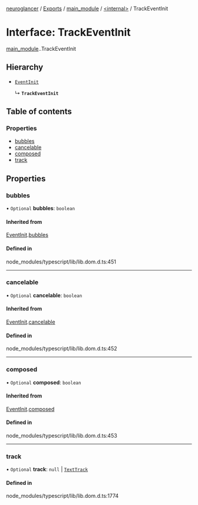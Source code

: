 [neuroglancer](../README.md) / [Exports](../modules.md) / [main\_module](../modules/main_module.md) / [<internal\>](../modules/main_module._internal_.md) / TrackEventInit

# Interface: TrackEventInit

[main_module](../modules/main_module.md).[<internal>](../modules/main_module._internal_.md).TrackEventInit

## Hierarchy

- [`EventInit`](main_module._internal_.EventInit.md)

  ↳ **`TrackEventInit`**

## Table of contents

### Properties

- [bubbles](main_module._internal_.TrackEventInit.md#bubbles)
- [cancelable](main_module._internal_.TrackEventInit.md#cancelable)
- [composed](main_module._internal_.TrackEventInit.md#composed)
- [track](main_module._internal_.TrackEventInit.md#track)

## Properties

### bubbles

• `Optional` **bubbles**: `boolean`

#### Inherited from

[EventInit](main_module._internal_.EventInit.md).[bubbles](main_module._internal_.EventInit.md#bubbles)

#### Defined in

node_modules/typescript/lib/lib.dom.d.ts:451

___

### cancelable

• `Optional` **cancelable**: `boolean`

#### Inherited from

[EventInit](main_module._internal_.EventInit.md).[cancelable](main_module._internal_.EventInit.md#cancelable)

#### Defined in

node_modules/typescript/lib/lib.dom.d.ts:452

___

### composed

• `Optional` **composed**: `boolean`

#### Inherited from

[EventInit](main_module._internal_.EventInit.md).[composed](main_module._internal_.EventInit.md#composed)

#### Defined in

node_modules/typescript/lib/lib.dom.d.ts:453

___

### track

• `Optional` **track**: ``null`` \| [`TextTrack`](../modules/main_module._internal_.md#texttrack)

#### Defined in

node_modules/typescript/lib/lib.dom.d.ts:1774
